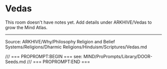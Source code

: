 # Vedas

This room doesn't have notes yet. Add details under ARKHIVE/Vedas to grow the Mind Atlas.

---
Source: ARKHIVE/Why/Philosophy Religion and Belief Systems/Religions/Dharmic Religions/Hinduism/Scriptures/Vedas.md

/// === PROPROMPT:BEGIN ===
see: MIND/ProPrompts/Library/DOOR-Seeds.md
/// === PROPROMPT:END ===
